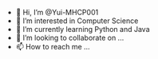 - 👋 Hi, I’m @Yui-MHCP001
- 👀 I’m interested in Computer Science
- 🌱 I’m currently learning Python and Java
- 💞️ I’m looking to collaborate on ...
- 📫 How to reach me ...

<!---
Yui-MHCP001/Yui-MHCP001 is a ✨ special ✨ repository because its `README.md` (this file) appears on your GitHub profile.
You can click the Preview link to take a look at your changes.
--->
